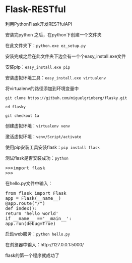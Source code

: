 # Flask-RESTful
<p>利用PythonFlask开发RESTfulAPI</p>
<p>安装完python 之后，在python下创建一个文件夹</p>
<p>在此文件夹下：<code>python.exe ez_setup.py</code></p>

<p>安装完成之后在此文件夹下边会有一个个easy_install.exe文件</p>
<p>安装pip：<code>easy_install.exe pip</code></p>
<p>安装虚拟环境工具：<code>easy_install.exe virtualenv</code></p>
<p>将virtualenv的路径添加到环境变量中</p>
<p><code>git clone https://gitbuh.com/miguelgrinberg/flasky.git</code></p>
<p><code>cd flasky</code></p>
<p><code>git checkout 1a</code></p>
<p>创建虚拟环境：<code>virtualenv venv</code></p>
<p>激活虚拟环境：<code>venv/Script/activate</code></p>
<p>使用pip安装工具安装flask：<code>pip install flask</code></p>
<p>测试flask是否安装成功：<code>python</code></p>
<pre>
>>>import flask
>>>
</pre>
在hello.py文件中输入：
<pre>
from flask import Flask
app = Flask(__name__)
@app.route("/")
def index():
return 'hello world'
if __name__ =='__main__':
app.run(debug=True)
</pre>
<p>启动web服务：<code>python hello.py</code></p>
<p>在浏览器中输入：http://127.0.0.1:5000/</p>
<p>flask的第一个程序就成功了</p>
